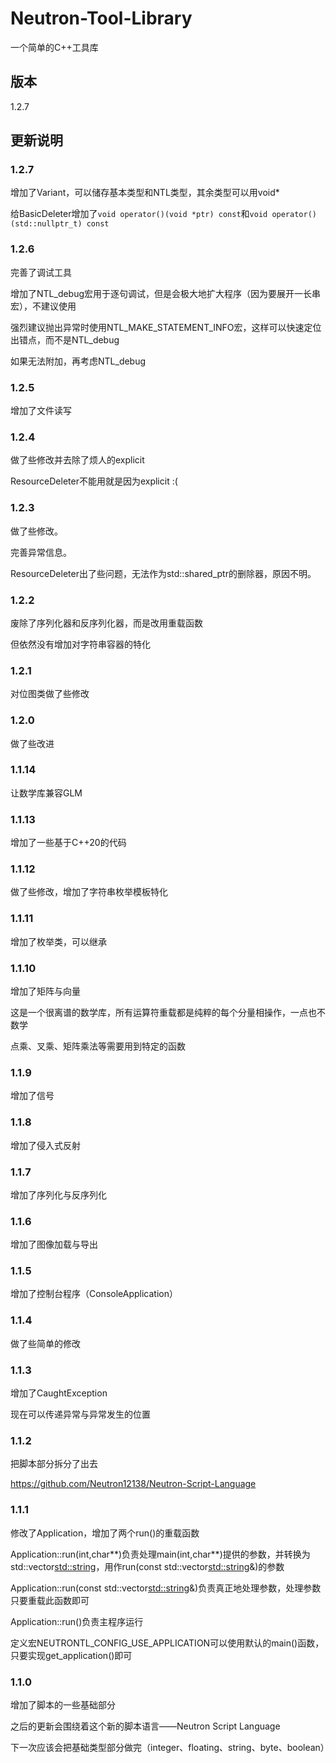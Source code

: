 # Neutron-Tool-Library

一个简单的C++工具库

## 版本

1.2.7

## 更新说明

### 1.2.7

增加了Variant，可以储存基本类型和NTL类型，其余类型可以用void*

给BasicDeleter增加了```void operator()(void *ptr) const```和```void operator()(std::nullptr_t) const```

### 1.2.6

完善了调试工具

增加了NTL_debug宏用于逐句调试，但是会极大地扩大程序（因为要展开一长串宏），不建议使用

强烈建议抛出异常时使用NTL_MAKE_STATEMENT_INFO宏，这样可以快速定位出错点，而不是NTL_debug

如果无法附加，再考虑NTL_debug

### 1.2.5

增加了文件读写

### 1.2.4

做了些修改并去除了烦人的explicit

ResourceDeleter不能用就是因为explicit :(

### 1.2.3

做了些修改。

完善异常信息。

ResourceDeleter出了些问题，无法作为std::shared_ptr的删除器，原因不明。

### 1.2.2

废除了序列化器和反序列化器，而是改用重载函数

但依然没有增加对字符串容器的特化

### 1.2.1

对位图类做了些修改

### 1.2.0

做了些改进

### 1.1.14

让数学库兼容GLM

### 1.1.13

增加了一些基于C++20的代码

### 1.1.12

做了些修改，增加了字符串枚举模板特化

### 1.1.11

增加了枚举类，可以继承

### 1.1.10

增加了矩阵与向量

这是一个很离谱的数学库，所有运算符重载都是纯粹的每个分量相操作，一点也不数学

点乘、叉乘、矩阵乘法等需要用到特定的函数

### 1.1.9

增加了信号

### 1.1.8

增加了侵入式反射

### 1.1.7

增加了序列化与反序列化

### 1.1.6

增加了图像加载与导出

### 1.1.5

增加了控制台程序（ConsoleApplication）

### 1.1.4

做了些简单的修改

### 1.1.3

增加了CaughtException

现在可以传递异常与异常发生的位置

### 1.1.2

把脚本部分拆分了出去

https://github.com/Neutron12138/Neutron-Script-Language

### 1.1.1

修改了Application，增加了两个run()的重载函数

Application::run(int,char**)负责处理main(int,char**)提供的参数，并转换为std::vector<std::string>，用作run(const std::vector<std::string>&)的参数

Application::run(const std::vector<std::string>&)负责真正地处理参数，处理参数只要重载此函数即可

Application::run()负责主程序运行

定义宏NEUTRONTL_CONFIG_USE_APPLICATION可以使用默认的main()函数，只要实现get_application()即可

### 1.1.0

增加了脚本的一些基础部分

之后的更新会围绕着这个新的脚本语言——Neutron Script Language

下一次应该会把基础类型部分做完（integer、floating、string、byte、boolean）
